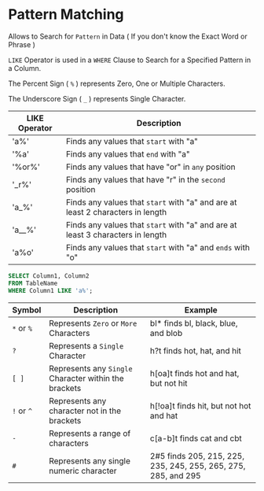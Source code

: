 # Pattern Matching

Allows to Search for `Pattern` in Data ( If you don't know the Exact Word or Phrase )

`LIKE` Operator is used in a `WHERE` Clause to Search for a Specified Pattern in a Column.

The Percent Sign ( `%` ) represents Zero, One or Multiple Characters.

The Underscore Sign ( `_` ) represents Single Character.

LIKE Operator |	Description
--- | ---
'a%' |	Finds any values that `start` with "a"
'%a'	| Finds any values that `end` with "a"
'%or%' |	Finds any values that have "or" in `any` position
'\_r%'	| Finds any values that have "r" in the `second` position
'a_%'	| Finds any values that `start` with "a" and are at least 2 characters in length
'a__%' |	Finds any values that `start` with "a" and are at least 3 characters in length
'a%o' | Finds any values that `start` with "a" and `ends` with "o"

```SQL
SELECT Column1, Column2
FROM TableName
WHERE Column1 LIKE 'a%';
```
Symbol | Description |	Example
--- | --- | ---
`*` or `%` |	Represents `Zero` or `More` Characters | bl* finds bl, black, blue, and blob
`?` |	Represents a `Single` Character |	h?t finds hot, hat, and hit
`[ ]` |	Represents any `Single` Character within the brackets |	h\[oa]t finds hot and hat, but not hit
`!` or `^` |	Represents any character not in the brackets | h\[!oa]t finds hit, but not hot and hat
`-`	| Represents a range of characters | c\[a-b]t finds cat and cbt
`#`	| Represents any single numeric character |	2#5 finds 205, 215, 225, 235, 245, 255, 265, 275, 285, and 295
